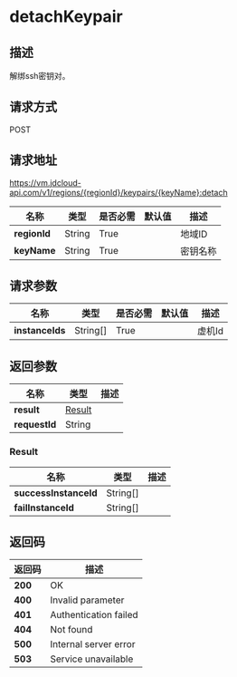 # detachKeypair


## 描述
解绑ssh密钥对。


## 请求方式
POST

## 请求地址
https://vm.jdcloud-api.com/v1/regions/{regionId}/keypairs/{keyName}:detach

|名称|类型|是否必需|默认值|描述|
|---|---|---|---|---|
|**regionId**|String|True| |地域ID|
|**keyName**|String|True| |密钥名称|

## 请求参数
|名称|类型|是否必需|默认值|描述|
|---|---|---|---|---|
|**instanceIds**|String[]|True| |虚机Id|


## 返回参数
|名称|类型|描述|
|---|---|---|
|**result**|[Result](detachkeypair#result)| |
|**requestId**|String| |

### <div id="result">Result</div>
|名称|类型|描述|
|---|---|---|
|**successInstanceId**|String[]| |
|**failInstanceId**|String[]| |

## 返回码
|返回码|描述|
|---|---|
|**200**|OK|
|**400**|Invalid parameter|
|**401**|Authentication failed|
|**404**|Not found|
|**500**|Internal server error|
|**503**|Service unavailable|
